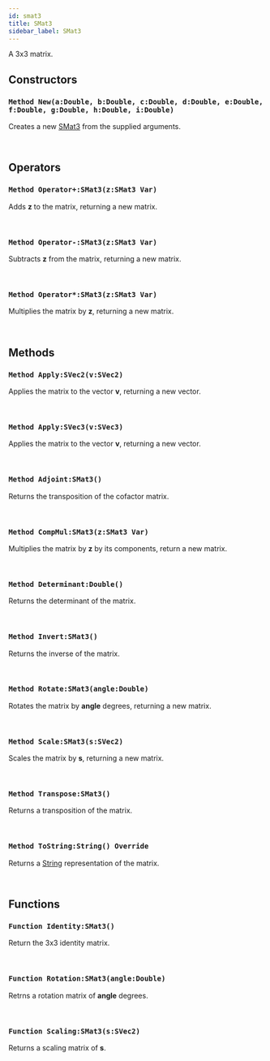 ```yaml
---
id: smat3
title: SMat3
sidebar_label: SMat3
---
```


A 3x3 matrix.


## Constructors

### `Method New(a:Double, b:Double, c:Double, d:Double, e:Double, f:Double, g:Double, h:Double, i:Double)`

Creates a new [SMat3](../../../brl/brl.matrix/smat3) from the supplied arguments.

<br/>

## Operators

### `Method Operator+:SMat3(z:SMat3 Var)`

Adds <b>z</b> to the matrix, returning a new matrix.

<br/>

### `Method Operator-:SMat3(z:SMat3 Var)`

Subtracts <b>z</b> from the matrix, returning a new matrix.

<br/>

### `Method Operator*:SMat3(z:SMat3 Var)`

Multiplies the matrix by <b>z</b>, returning a new matrix.

<br/>

## Methods

### `Method Apply:SVec2(v:SVec2)`

Applies the matrix to the vector <b>v</b>, returning a new vector.

<br/>

### `Method Apply:SVec3(v:SVec3)`

Applies the matrix to the vector <b>v</b>, returning a new vector.

<br/>

### `Method Adjoint:SMat3()`

Returns the transposition of the cofactor matrix.

<br/>

### `Method CompMul:SMat3(z:SMat3 Var)`

Multiplies the matrix by <b>z</b> by its components, return a new matrix.

<br/>

### `Method Determinant:Double()`

Returns the determinant of the matrix.

<br/>

### `Method Invert:SMat3()`

Returns the inverse of the matrix.

<br/>

### `Method Rotate:SMat3(angle:Double)`

Rotates the matrix by <b>angle</b> degrees, returning a new matrix.

<br/>

### `Method Scale:SMat3(s:SVec2)`

Scales the matrix by <b>s</b>, returning a new matrix.

<br/>

### `Method Transpose:SMat3()`

Returns a transposition of the matrix.

<br/>

### `Method ToString:String() Override`

Returns a [String](../../../brl/brl.blitz/#string) representation of the matrix.

<br/>

## Functions

### `Function Identity:SMat3()`

Return the 3x3 identity matrix.

<br/>

### `Function Rotation:SMat3(angle:Double)`

Retrns a rotation matrix of <b>angle</b> degrees.

<br/>

### `Function Scaling:SMat3(s:SVec2)`

Returns a scaling matrix of <b>s</b>.

<br/>

